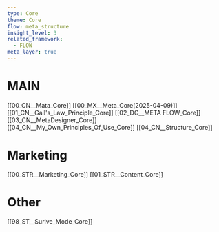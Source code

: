 ```yaml
---
type: Core
theme: Core
flow: meta_structure
insight_level: 3
related_framework:
  - FLOW
meta_layer: true
---
```


# MAIN
[[00_CN__Mata_Core]]
[[00_MX__Meta_Core(2025-04-09)]]
[[01_CN__Gall's_Law_Principle_Core]]
[[02_DG__META FLOW_Core]]
[[03_CN__MetaDesigner_Core]]
[[04_CN__My_Own_Principles_Of_Use_Core]]
[[04_CN__Structure_Core]]

# Marketing
[[00_STR__Marketing_Core]]
[[01_STR__Content_Core]]

# Other
[[98_ST__Surive_Mode_Core]]